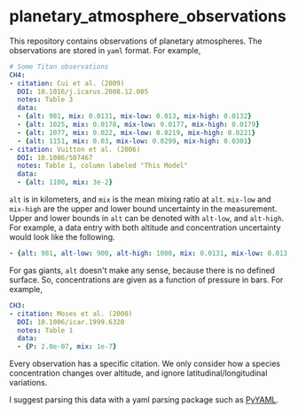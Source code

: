 # planetary_atmosphere_observations

This repository contains observations of planetary atmospheres. The observations are stored in `yaml` format. For example,

```yaml
# Some Titan observations
CH4:
- citation: Cui et al. (2009)
  DOI: 10.1016/j.icarus.2008.12.005
  notes: Table 3
  data:
  - {alt: 981, mix: 0.0131, mix-low: 0.013, mix-high: 0.0132}
  - {alt: 1025, mix: 0.0178, mix-low: 0.0177, mix-high: 0.0179}
  - {alt: 1077, mix: 0.022, mix-low: 0.0219, mix-high: 0.0221}
  - {alt: 1151, mix: 0.03, mix-low: 0.0299, mix-high: 0.0301}
- citation: Vuitton et al. (2006)
  DOI: 10.1086/507467
  notes: Table 1, column labeled "This Model"
  data:
  - {alt: 1100, mix: 3e-2}
```

`alt` is in kilometers, and `mix` is the mean mixing ratio at `alt`. `mix-low` and `mix-high` are the upper and lower bound uncertainty in the measurement. Upper and lower bounds in `alt` can be denoted with `alt-low`, and `alt-high`. For example, a data entry with both altitude and concentration uncertainty would look like the following.

```yaml
- {alt: 981, alt-low: 900, alt-high: 1000, mix: 0.0131, mix-low: 0.013, mix-high: 0.0132}
```

For gas giants, `alt` doesn't make any sense, because there is no defined surface. So, concentrations are given as a function of pressure in bars. For example,

```yaml
CH3:
- citation: Moses et al. (2000)
  DOI: 10.1006/icar.1999.6320
  notes: Table 1
  data:
  - {P: 2.0e-07, mix: 1e-7}
```

Every observation has a specific citation. We only consider how a species concentration changes over altitude, and ignore latitudinal/longitudinal variations.

I suggest parsing this data with a yaml parsing package such as [PyYAML](https://pyyaml.org/).